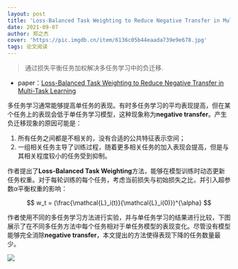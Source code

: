 ```yaml
---
layout: post
title: 'Loss-Balanced Task Weighting to Reduce Negative Transfer in Multi-Task Learning'
date: 2021-09-07
author: 郑之杰
cover: 'https://pic.imgdb.cn/item/6136c05b44eaada739e9e678.jpg'
tags: 论文阅读
---
```


> 通过损失平衡任务加权解决多任务学习中的负迁移.

- paper：[Loss-Balanced Task Weighting to Reduce Negative Transfer in Multi-Task Learning](https://ojs.aaai.org//index.php/AAAI/article/view/5125)


多任务学习通常能够提高单任务的表现。有时多任务学习的平均表现提高，但在某个任务上的表现会低于单任务学习模型，这种现象称为**negative transfer**。产生负迁移现象的原因可能是：
1. 所有任务之间都是不相关的，没有合适的公共特征表示空间；
2. 一组相关任务主导了训练过程，随着更多相关任务的加入表现会提高，但是与其相关程度较小的任务受到抑制。

作者提出了**Loss-Balanced Task Weighting**方法，能够在模型训练时动态更新任务权重。对于每轮训练的每个任务，考虑当前损失与初始损失之比，并引入超参数$\alpha$平衡权重的影响：

$$ w_t = (\frac{\mathcal{L}_i(t)}{\mathcal{L}_i(0)})^{\alpha} $$

作者使用不同的多任务学习方法进行实验，并与单任务学习的结果进行比较，下图展示了在不同多任务方法中每个任务相对于单任务模型的表现变化。尽管没有模型能够完全消除**negative transfer**，本文提出的方法使得表现下降的任务数量最少。

![](https://pic.imgdb.cn/item/6136c53944eaada739eff013.jpg)
